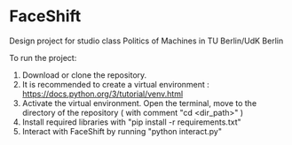 # FaceShift
Design project for studio class Politics of Machines in TU Berlin/UdK Berlin

To run the project:

1. Download or clone the repository.
2. It is recommended to create a virtual environment : https://docs.python.org/3/tutorial/venv.html
3. Activate the virtual environment. Open the terminal, move to the directory of the repository ( with comment "cd <dir_path>" )
4. Install required libraries with "pip install -r requirements.txt"
5. Interact with FaceShift by running "python interact.py"
